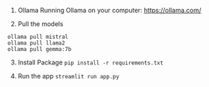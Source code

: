 1. Ollama 
Running Ollama on your computer: https://ollama.com/

2. Pull the models
```
ollama pull mistral
ollama pull llama2
ollama pull gemma:7b
```

3. Install Package
```pip install -r requirements.txt```

4. Run the app
```streamlit run app.py```
